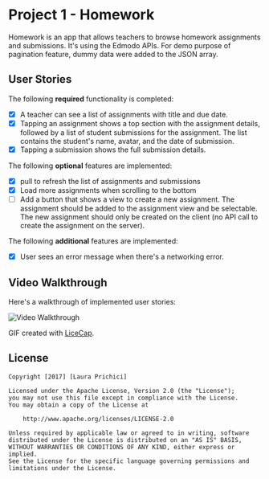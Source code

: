 # Project 1 - Homework

Homework is an app that allows teachers to browse homework assignments and submissions. It's using the Edmodo APIs. For demo purpose of pagination feature, dummy data were added to the JSON array.

## User Stories

The following **required** functionality is completed:

- [X] A teacher can see a list of assignments with title and due date.
- [X] Tapping an assignment shows a top section with the assignment details, followed by a list of student submissions for the assignment. The list contains the student's name, avatar, and the date of submission. 
- [X] Tapping a submission shows the full submission details.

The following **optional** features are implemented:

- [X] pull to refresh the list of assignments and submissions 
- [X] Load more assignments when scrolling to the bottom 
- [ ] Add a button that shows a view to create a new assignment. The assignment should be added to the assignment view and be selectable. The new assignment should only be created on the client (no API call to create the assignment on the server). 

The following **additional** features are implemented:

- [X] User sees an error message when there's a networking error.

## Video Walkthrough

Here's a walkthrough of implemented user stories:

<img src='http://i.imgur.com/eJAwrtx.gif' title='Video Walkthrough' width='' alt='Video Walkthrough' />

GIF created with [LiceCap](http://www.cockos.com/licecap/).

## License

    Copyright [2017] [Laura Prichici]

    Licensed under the Apache License, Version 2.0 (the "License");
    you may not use this file except in compliance with the License.
    You may obtain a copy of the License at

        http://www.apache.org/licenses/LICENSE-2.0

    Unless required by applicable law or agreed to in writing, software
    distributed under the License is distributed on an "AS IS" BASIS,
    WITHOUT WARRANTIES OR CONDITIONS OF ANY KIND, either express or implied.
    See the License for the specific language governing permissions and
    limitations under the License.

